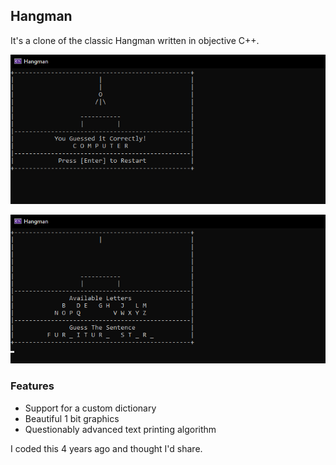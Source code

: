 ## Hangman
It's a clone of the classic Hangman written in objective C++.

![screenshot 1](img/1_small.png)

![screenshot 2](img/2_small.png)


### Features
- Support for a custom dictionary
- Beautiful 1 bit graphics
- Questionably advanced text printing algorithm

I coded this 4 years ago and thought I'd share.
